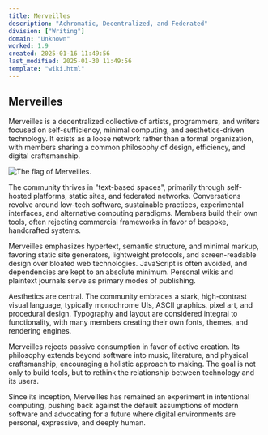 ```yaml
---
title: Merveilles
description: "Achromatic, Decentralized, and Federated"
division: ["Writing"]
domain: "Unknown"
worked: 1.9
created: 2025-01-16 11:49:56
last_modified: 2025-01-30 11:49:56
template: "wiki.html"
---
```


## Merveilles


Merveilles is a decentralized collective of artists, programmers, and writers focused on self-sufficiency, minimal computing, and aesthetics-driven technology. It exists as a loose network rather than a formal organization, with members sharing a common philosophy of design, efficiency, and digital craftsmanship.

![The flag of Merveilles.](/images/merveilles_icon.jpg)


The community thrives in "text-based spaces", primarily through self-hosted platforms, static sites, and federated networks. Conversations revolve around low-tech software, sustainable practices, experimental interfaces, and alternative computing paradigms. Members build their own tools, often rejecting commercial frameworks in favor of bespoke, handcrafted systems.

Merveilles emphasizes hypertext, semantic structure, and minimal markup, favoring static site generators, lightweight protocols, and screen-readable design over bloated 
web technologies. JavaScript is often avoided, and dependencies are kept to an absolute minimum. Personal wikis and plaintext journals serve as primary modes of publishing.

Aesthetics are central. The community embraces a stark, high-contrast visual language, typically monochrome UIs, ASCII graphics, pixel art, and procedural design. Typography and layout are considered integral to functionality, with many members creating their own fonts, themes, and rendering engines.

Merveilles rejects passive consumption in favor of active creation. Its philosophy extends beyond software into music, literature, and physical craftsmanship, encouraging a holistic approach to making. The goal is not only to build tools, but to rethink the relationship between technology and its users.

Since its inception, Merveilles has remained an experiment in intentional computing, pushing back against the default assumptions of modern software and advocating for a future where digital environments are personal, expressive, and deeply human.